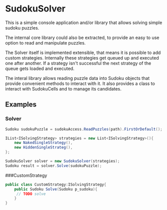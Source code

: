 # SudokuSolver
This is a simple console application and/or library that allows solving simple sudoku puzzles.

The internal core library could also be extracted, to provide an easy to use option to read and manipulate puzzles.

The Solver itself is implemented extensible, that means it is possible to add custom strategies.
Internally these strategies get queued up and executed one after another. If a strategy isn't successful the next strategy of the queue gets loaded and executed.

The interal library allows reading puzzle data into Sudoku objects that provide convenient methods to interact with it.
It also provides a class to interact with SudokuCells and to manage its candidates.

## Examples
### Solver
```csharp
Sudoku sudokuPuzzle = sudokuAccess.ReadPuzzles(path).FirstOrDefault();

IList<ISolvingStrategy> strategies = new List<ISolvingStrategy>(){
    new NakedSingleStrategy(),
    new HiddenSingleStrateg(),
};

SudokuSolver solver = new SudokuSolver(strategies);
Sudoku result = solver.Solve(sudokuPuzzle);
``` 
###CustomStrategy
```csharp
public class CustomStrategy:ISolvingStrategy{
    public Sudoku Solve(Sudoku p_sudoku){
     // TODO solve     
    }
}
``` 
